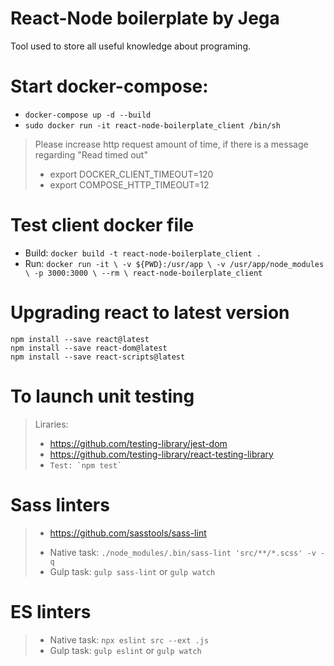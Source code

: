 # React-Node boilerplate by Jega
Tool used to store all useful knowledge about programing.

# Start docker-compose:
* ```docker-compose up -d --build```
* ```sudo docker run -it react-node-boilerplate_client /bin/sh```

> Please increase http request amount of time, if there is a message regarding "Read timed out"
> * export DOCKER_CLIENT_TIMEOUT=120
> * export COMPOSE_HTTP_TIMEOUT=12


# Test client docker file

  - Build: `docker build -t react-node-boilerplate_client .`
  - Run: `docker run -it \
          -v ${PWD}:/usr/app \
          -v /usr/app/node_modules \
          -p 3000:3000 \
          --rm \
          react-node-boilerplate_client`

# Upgrading react to latest version
```
npm install --save react@latest
npm install --save react-dom@latest
npm install --save react-scripts@latest
```

# To launch unit testing
> Liraries:
> * https://github.com/testing-library/jest-dom
> * https://github.com/testing-library/react-testing-library
> * ``` Test: `npm test` ```

# Sass linters
> * https://github.com/sasstools/sass-lint
> - Native task: ```./node_modules/.bin/sass-lint 'src/**/*.scss' -v -q```
> - Gulp task: ```gulp sass-lint``` or ```gulp watch```

# ES linters
> - Native task: ```npx eslint src --ext .js```
> - Gulp task: ```gulp eslint``` or ```gulp watch```